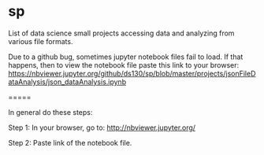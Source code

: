 # sp

List of data science small projects accessing data and analyzing from various file formats.

Due to a github bug, sometimes jupyter notebook files fail to load. If that happens, then to view the notebook file paste this link to your browser:
https://nbviewer.jupyter.org/github/ds130/sp/blob/master/projects/jsonFileDataAnalysis/json_dataAnalysis.ipynb



=====

In general do these steps:

Step 1: In your browser, go to: http://nbviewer.jupyter.org/

Step 2: Paste link of the notebook file.
